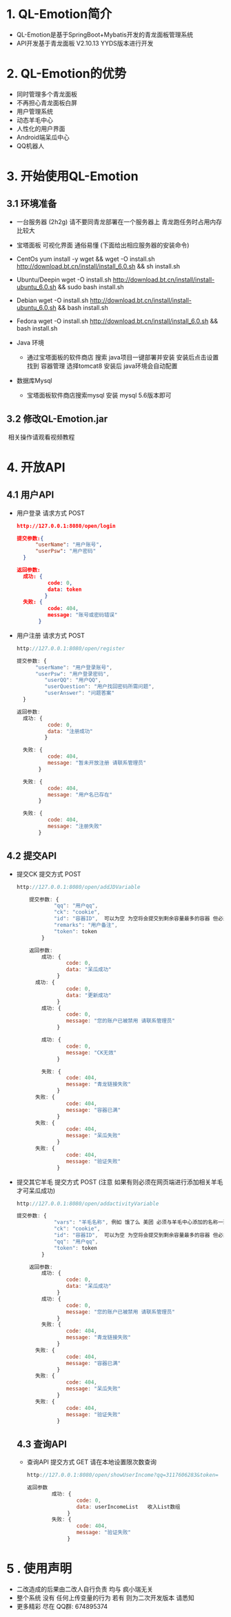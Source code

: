 
# 1. QL-Emotion简介

- QL-Emotion是基于SpringBoot+Mybatis开发的青龙面板管理系统
- API开发基于青龙面板 V2.10.13   YYDS版本进行开发

# 2. QL-Emotion的优势

- 同时管理多个青龙面板
- 不再担心青龙面板白屏
- 用户管理系统
- 动态羊毛中心
- 人性化的用户界面
- Android端呆瓜中心
- QQ机器人

# 3. 开始使用QL-Emotion

## 3.1 环境准备

-  一台服务器 (2h2g) 请不要同青龙部署在一个服务器上 青龙跑任务时占用内存比较大
-  宝塔面板 可视化界面 通俗易懂 (下面给出相应服务器的安装命令)
  - CentOs                    yum install -y wget && wget -O install.sh http://download.bt.cn/install/install_6.0.sh && sh install.sh
  - Ubuntu/Deepin        wget -O install.sh http://download.bt.cn/install/install-ubuntu_6.0.sh && sudo bash install.sh
  - Debian                     wget -O install.sh http://download.bt.cn/install/install-ubuntu_6.0.sh && bash install.sh
  - Fedora                     wget -O install.sh http://download.bt.cn/install/install_6.0.sh && bash install.sh

- Java 环境 

  -  通过宝塔面板的软件商店 搜索 java项目一键部署并安装 安装后点击设置找到 容器管理 选择tomcat8 安装后 java环境会自动配置

    

- 数据库Mysql
  -  宝塔面板软件商店搜索mysql 安装 mysql 5.6版本即可

## 3.2 修改QL-Emotion.jar

​	相关操作请观看视频教程

# 4.  开放API

## 4.1 用户API

- 用户登录  请求方式  POST

  ```json
  http://127.0.0.1:8080/open/login
  
  提交参数:{
      	"userName": "用户账号",
      	"userPsw": "用户密码"
  	}
  
  返回参数:
  	成功: { 
          	code: 0, 
          	data: token
           }
  	失败: {
          	code: 404,
          	message: "账号或密码错误"
      	 }
  ```

  

- 用户注册 请求方式 POST

  ```js
  http://127.0.0.1:8080/open/register
  
  提交参数: {
      	"userName": "用户登录账号",
  		"userPsw": "用户登录密码",
           "userQQ": "用户QQ",
           "userQuestion": "用户找回密码所需问题",
           "userAnswer": "问题答案"
  	}
  
  返回参数:
  	成功: { 
          	code: 0, 
          	data: "注册成功"
           }
  
  	失败: {
          	code: 404,
          	message: "暂未开放注册 请联系管理员"
      	 }
  
  	失败: {
          	code: 404,
          	message: "用户名已存在"
      	 }
  
  	失败: {
          	code: 404,
          	message: "注册失败"
      	 }
  ```

  

## 4.2 提交API

- 提交CK  提交方式 POST

  ```js
  http://127.0.0.1:8080/open/addJDVariable
  
      提交参数: {
              "qq": "用户qq",
              "ck": "cookie",
              "id": "容器ID",  可以为空 为空将会提交到剩余容量最多的容器 但必须有此字段
              "remarks": "用户备注",
              "token": token
          }
  
      返回参数:
          成功: { 
                  code: 0, 
                  data: "呆瓜成功"
               }
  	    成功: { 
                  code: 0, 
                  data: "更新成功"
               }
          成功: {
                  code: 0,
                  message: "您的账户已被禁用 请联系管理员"
               }
  
          成功: {
                  code: 0,
                  message: "CK无效"
               }
  
          失败: {
                  code: 404,
                  message: "青龙链接失败"
               }
  		失败: {
                  code: 404,
                  message: "容器已满"
               }
  		失败: {
                  code: 404,
                  message: "呆瓜失败"
               }
  		失败: {
                  code: 404,
                  message: "验证失败"
               }
  ```

  

- 提交其它羊毛  提交方式 POST  (注意 如果有则必须在网页端进行添加相关羊毛 才可呆瓜成功)

  ```js
  http://127.0.0.1:8080/open/addactivityVariable
  
  提交参数: {
              "vars": "羊毛名称", 例如 饿了么 美团 必须与羊毛中心添加的名称一致
              "ck": "cookie",
              "id": "容器ID",  可以为空 为空将会提交到剩余容量最多的容器 但必须有此字段
              "qq": "用户qq",
              "token": token    
          }
  
      返回参数:
          成功: { 
                  code: 0, 
                  data: "呆瓜成功"
               }
          成功: {
                  code: 0,
                  message: "您的账户已被禁用 请联系管理员"
               }
          失败: {
                  code: 404,
                  message: "青龙链接失败"
               }
  		失败: {
                  code: 404,
                  message: "容器已满"
               }
  		失败: {
                  code: 404,
                  message: "呆瓜失败"
               }
  		失败: {
                  code: 404,
                  message: "验证失败"
               }
  ```

  ## 4.3 查询API

  - 查询API  提交方式 GET 请在本地设置限次数查询  

    ```js
    http://127.0.0.1:8080/open/showUserIncome?qq=3117606283&token=
    
    返回参数
    		成功: { 
                    code: 0, 
                    data: userIncomeList   收入List数组
                 }
    		失败: {
                    code: 404,
                    message: "验证失败"
                 }
    ```

    

# 5 . 使用声明

- 二改造成的后果由二改人自行负责 均与 疯小瑞无关
- 整个系统 没有 任何上传变量的行为 若有 则为二次开发版本 请悉知
- 更多精彩 尽在 QQ群: 674895374  




